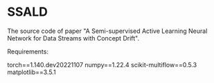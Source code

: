 # SSALD

The source code of paper "A Semi-supervised Active Learning Neural Network for Data Streams with Concept Drift".

Requirements:

torch==1.140.dev20221107
numpy==1.22.4
scikit-multiflow==0.5.3
matplotlib==3.5.1

